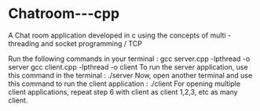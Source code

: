 # Chatroom---cpp
A Chat room application developed in c using the concepts of multi - threading and socket programming / TCP

Run the following commands in your terminal :
gcc server.cpp -lpthread -o server
gcc client.cpp -lpthread -o client
To run the server application, use this command in the terminal :
./server
Now, open another terminal and use this command to run the client application :
./client
For opening multiple client applications, repeat step 6 with client as client 1,2,3,  etc as many client.

